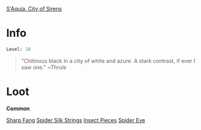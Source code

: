 <!-- TITLE: An Ebon Arachnid -->

[S'Aquia, City of Sirens](saquia)

# Info

```perl
Level: 10
```
> "Chitinous black in a city of white and azure.  A stark contrast, if ever I saw one."
> *~Thrule*


# Loot

**Common**

[Sharp Fang](sharp-fang)
[Spider Silk Strings](spider-silk-strings)
[Insect Pieces](insect-pieces)
[Spider Eye](spider-eye)